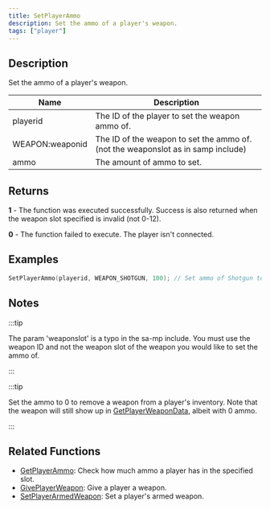 ```yaml
---
title: SetPlayerAmmo
description: Set the ammo of a player's weapon.
tags: ["player"]
---
```


## Description

Set the ammo of a player's weapon.

| Name            | Description                                                                      |
| --------------- | -------------------------------------------------------------------------------- |
| playerid        | The ID of the player to set the weapon ammo of.                                  |
| WEAPON:weaponid | The ID of the weapon to set the ammo of. (not the weaponslot as in samp include) |
| ammo            | The amount of ammo to set.                                                       |

## Returns

**1** - The function was executed successfully. Success is also returned when the weapon slot specified is invalid (not 0-12).

**0** - The function failed to execute. The player isn't connected.

## Examples

```c
SetPlayerAmmo(playerid, WEAPON_SHOTGUN, 100); // Set ammo of Shotgun to 100 bullets
```

## Notes

:::tip

The param 'weaponslot' is a typo in the sa-mp include. You must use the weapon ID and not the weapon slot of the weapon you would like to set the ammo of.

:::

:::tip

Set the ammo to 0 to remove a weapon from a player's inventory. Note that the weapon will still show up in [GetPlayerWeaponData](GetPlayerWeaponData), albeit with 0 ammo.

:::

## Related Functions

- [GetPlayerAmmo](GetPlayerAmmo): Check how much ammo a player has in the specified slot.
- [GivePlayerWeapon](GivePlayerWeapon): Give a player a weapon.
- [SetPlayerArmedWeapon](SetPlayerArmedWeapon): Set a player's armed weapon.
